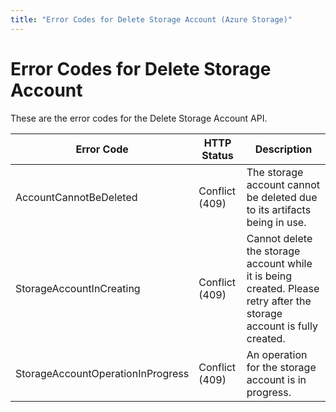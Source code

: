 ```yaml
---
title: "Error Codes for Delete Storage Account (Azure Storage)"
---
```

# Error Codes for Delete Storage Account

These are the error codes for the Delete Storage Account API.

| Error Code                        | HTTP Status    | Description                                                                                   |
|-----------------------------------|----------------|-----------------------------------------------------------------------------------------------------------------------|
| AccountCannotBeDeleted            | Conflict (409) | The storage account cannot be deleted due to its artifacts being in use.                                              |
| StorageAccountInCreating          | Conflict (409) | Cannot delete the storage account while it is being created. Please retry after the storage account is fully created. |
| StorageAccountOperationInProgress | Conflict (409) | An operation for the storage account is in progress.                                                                  |